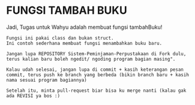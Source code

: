 # FUNGSI TAMBAH BUKU

Jadi, Tugas untuk Wahyu adalah membuat fungsi tambahBuku!
```
Fungsi ini pakai class dan bukan struct.
Ini contoh sederhana membuat fungsi menambahkan buku baru.

```

```
Jangan lupa REPOSITORY Sistem-Peminjaman-Perpustakaan di Fork dulu, terus kalian baru boleh ngedit/ ngoding program bagian masing".

Kalau udah selesai, jangan lupa di commit + kasih keterangan pesan commit, terus push ke branch yang berbeda (bikin branch baru + kasih nama sesuai program bagiannya)

Setelah itu, minta pull-request biar bisa ku merge nanti (kalau gak ada REVISI ya bos :)
```
